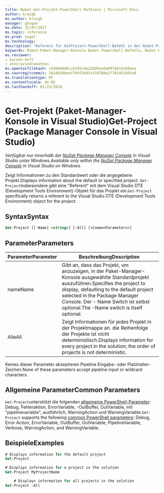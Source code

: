 ```yaml
---
title: NuGet-Get-Projekt-PowerShell-Referenz | Microsoft Docs
author: kraigb
ms.author: kraigb
manager: ghogen
ms.date: 12/07/2017
ms.topic: reference
ms.prod: nuget
ms.technology: 
description: "Referenz für GetProject-PowerShell-Befehl in der NuGet-Paket-Manager-Konsole in Visual Studio."
keywords: NuGet-Paket-Manager-Konsole NuGet Powershell-Befehle, NuGet Powershell-Referenz, Get-Projekt
ms.reviewer:
- karann-msft
- unniravindranathan
ms.openlocfilehash: cb98498d6cc6245c9e22b00eada097b816160aea
ms.sourcegitcommit: 262d026beeffd4f3b6fc47d780a2f701451663a8
ms.translationtype: MT
ms.contentlocale: de-DE
ms.lasthandoff: 01/25/2018
---
```

# <a name="get-project-package-manager-console-in-visual-studio"></a><span data-ttu-id="6a4ad-104">Get-Projekt (Paket-Manager-Konsole in Visual Studio)</span><span class="sxs-lookup"><span data-stu-id="6a4ad-104">Get-Project (Package Manager Console in Visual Studio)</span></span>

<span data-ttu-id="6a4ad-105">*Verfügbar nur innerhalb der [NuGet Package Manager Console](Package-Manager-Console.md) in Visual Studio unter Windows.*</span><span class="sxs-lookup"><span data-stu-id="6a4ad-105">*Available only within the [NuGet Package Manager Console](Package-Manager-Console.md) in Visual Studio on Windows.*</span></span>

<span data-ttu-id="6a4ad-106">Zeigt Informationen zu den Standardwert oder die angegebene Projekt.</span><span class="sxs-lookup"><span data-stu-id="6a4ad-106">Displays information about the default or specified project.</span></span> <span data-ttu-id="6a4ad-107">`Get-Project`insbesondere gibt eine "Referent" mit dem Visual Studio DTE (Development Tools Environment)-Objekt für das Projekt ein.</span><span class="sxs-lookup"><span data-stu-id="6a4ad-107">`Get-Project` specifically returns a referent to the Visual Studio DTE (Development Tools Environment) object for the project.</span></span>

## <a name="syntax"></a><span data-ttu-id="6a4ad-108">Syntax</span><span class="sxs-lookup"><span data-stu-id="6a4ad-108">Syntax</span></span>

```ps
Get-Project [[-Name] <string>] [-All] [<CommonParameters>]
```

## <a name="parameters"></a><span data-ttu-id="6a4ad-109">Parameter</span><span class="sxs-lookup"><span data-stu-id="6a4ad-109">Parameters</span></span>

| <span data-ttu-id="6a4ad-110">Parameter</span><span class="sxs-lookup"><span data-stu-id="6a4ad-110">Parameter</span></span> | <span data-ttu-id="6a4ad-111">Beschreibung</span><span class="sxs-lookup"><span data-stu-id="6a4ad-111">Description</span></span> |
| --- | --- |
| <span data-ttu-id="6a4ad-112">name</span><span class="sxs-lookup"><span data-stu-id="6a4ad-112">Name</span></span> | <span data-ttu-id="6a4ad-113">Gibt an, dass das Projekt, um anzuzeigen, in der Paket-Manager-Konsole ausgewählte Standardprojekt auszuführen.</span><span class="sxs-lookup"><span data-stu-id="6a4ad-113">Specifies the project to display, defaulting to the default project selected in the Package Manager Console.</span></span> <span data-ttu-id="6a4ad-114">Der - Name Switch ist selbst optional.</span><span class="sxs-lookup"><span data-stu-id="6a4ad-114">The -Name switch is itself optional.</span></span> |
| <span data-ttu-id="6a4ad-115">Alle</span><span class="sxs-lookup"><span data-stu-id="6a4ad-115">All</span></span> | <span data-ttu-id="6a4ad-116">Zeigt Informationen für jedes Projekt in der Projektmappe an. die Reihenfolge der Projekte ist nicht deterministisch.</span><span class="sxs-lookup"><span data-stu-id="6a4ad-116">Displays information for every project in the solution; the order of projects is not deterministic.</span></span> |

<span data-ttu-id="6a4ad-117">Keines dieser Parameter akzeptieren Pipeline Eingabe- oder Platzhalter-Zeichen.</span><span class="sxs-lookup"><span data-stu-id="6a4ad-117">None of these parameters accept pipeline input or wildcard characters.</span></span>

## <a name="common-parameters"></a><span data-ttu-id="6a4ad-118">Allgemeine Parameter</span><span class="sxs-lookup"><span data-stu-id="6a4ad-118">Common Parameters</span></span>

<span data-ttu-id="6a4ad-119">`Get-Project`unterstützt die folgenden [allgemeine PowerShell-Parameter](http://go.microsoft.com/fwlink/?LinkID=113216): Debug, Fehleraktion, ErrorVariable, -OutBuffer, OutVariable, mit "pipelinevariable", ausführlich, WarningAction und WarningVariable.</span><span class="sxs-lookup"><span data-stu-id="6a4ad-119">`Get-Project` supports the following [common PowerShell parameters](http://go.microsoft.com/fwlink/?LinkID=113216): Debug, Error Action, ErrorVariable, OutBuffer, OutVariable, PipelineVariable, Verbose, WarningAction, and WarningVariable.</span></span>

## <a name="examples"></a><span data-ttu-id="6a4ad-120">Beispiele</span><span class="sxs-lookup"><span data-stu-id="6a4ad-120">Examples</span></span>

```ps
# Displays information for the default project
Get-Project

# Displays information for a project in the solution
Get-Project MyProjectName

    # Displays information for all projects in the solution
Get-Project -All
```